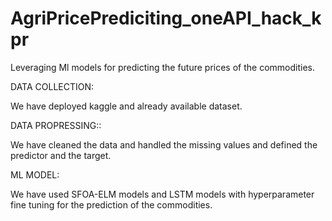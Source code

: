 # AgriPricePrediciting_oneAPI_hack_kpr
Leveraging Ml models for predicting the future prices of the commodities.

DATA COLLECTION:

We have deployed kaggle and already available 
dataset.
  
DATA PROPRESSING::

We have cleaned the data and handled the missing values and defined the predictor and the target.

ML MODEL:


We have used SFOA-ELM models and LSTM models with hyperparameter fine tuning for the prediction of the commodities.


